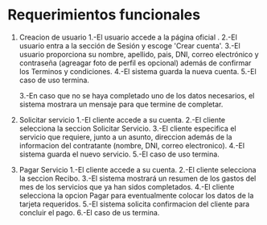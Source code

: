 # Requerimientos funcionales

1) Creacion de usuario
   1.-El usuario accede a la página oficial .
   2.-El usuario entra a la sección de Sesión y escoge 'Crear cuenta'.
   3.-El usuario proporciona su nombre, apellido, pais, DNI, correo electrónico y contraseña (agreagar foto de perfil es opcional) además de confirmar los Terminos y condiciones.
   4.-El sistema guarda la nueva cuenta.
   5.-El caso de uso termina.

   3.-En caso que no se haya completado uno de los datos necesarios, el sistema mostrara un mensaje para que termine de completar.

2) Solicitar servicio 
   1.-El cliente accede a su cuenta.
   2.-El cliente selecciona la seccion Solicitar Servicio.
   3.-El cliente especifica el servicio que requiere, junto a un asunto, direccion además de la informacion del contratante (nombre, DNI, correo electronico).
   4.-El sistema guarda el nuevo servicio.
   5.-El caso de uso termina.

3) Pagar Servicio
   1.-El cliente accede a su cuenta.
   2.-El cliente selecciona la seccion Recibo.
   3.-El sistema mostrará un resumen de los gastos del mes de los servicios que ya han sidos completados.
   4.-El cliente selecciona la opcion Pagar para eventualmente colocar los datos de la tarjeta requeridos.
   5.-El sistema solicita confirmacion del cliente para concluir el pago.
   6.-El caso de us termina.

